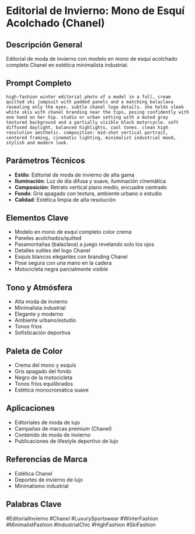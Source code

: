 # Editorial de Invierno: Mono de Esquí Acolchado (Chanel)

## Descripción General
Editorial de moda de invierno con modelo en mono de esquí acolchado completo Chanel en estética minimalista industrial.

## Prompt Completo
```
high-fashion winter editorial photo of a model in a full, cream quilted ski jumpsuit with padded panels and a matching balaclava revealing only the eyes. subtle chanel logo details. she holds sleek white skis with chanel branding near the tips, posing confidently with one hand on her hip. studio or urban setting with a muted gray textured background and a partially visible black motorcycle. soft diffused daylight, balanced highlights, cool tones. clean high resolution aesthetic. composition: mid-shot vertical portrait, centered framing, cinematic lighting, minimalist industrial mood, stylish and modern look.
```

## Parámetros Técnicos
- **Estilo**: Editorial de moda de invierno de alta gama
- **Iluminación**: Luz de día difusa y suave, iluminación cinemática
- **Composición**: Retrato vertical plano medio, encuadre centrado
- **Fondo**: Gris apagado con textura, ambiente urbano o estudio
- **Calidad**: Estética limpia de alta resolución

## Elementos Clave
- Modelo en mono de esquí completo color crema
- Paneles acolchados/quilted
- Pasamontañas (balaclava) a juego revelando solo los ojos
- Detalles sutiles del logo Chanel
- Esquís blancos elegantes con branding Chanel
- Pose segura con una mano en la cadera
- Motocicleta negra parcialmente visible

## Tono y Atmósfera
- Alta moda de invierno
- Minimalista industrial
- Elegante y moderno
- Ambiente urbano/estudio
- Tonos fríos
- Sofisticación deportiva

## Paleta de Color
- Crema del mono y esquís
- Gris apagado del fondo
- Negro de la motocicleta
- Tonos fríos equilibrados
- Estética monocromática suave

## Aplicaciones
- Editoriales de moda de lujo
- Campañas de marcas premium (Chanel)
- Contenido de moda de invierno
- Publicaciones de lifestyle deportivo de lujo

## Referencias de Marca
- Estética Chanel
- Deportes de invierno de lujo
- Minimalismo industrial

## Palabras Clave
#EditorialInvierno #Chanel #LuxurySportswear #WinterFashion #MinimalistFashion #IndustrialChic #HighFashion #SkiFashion
